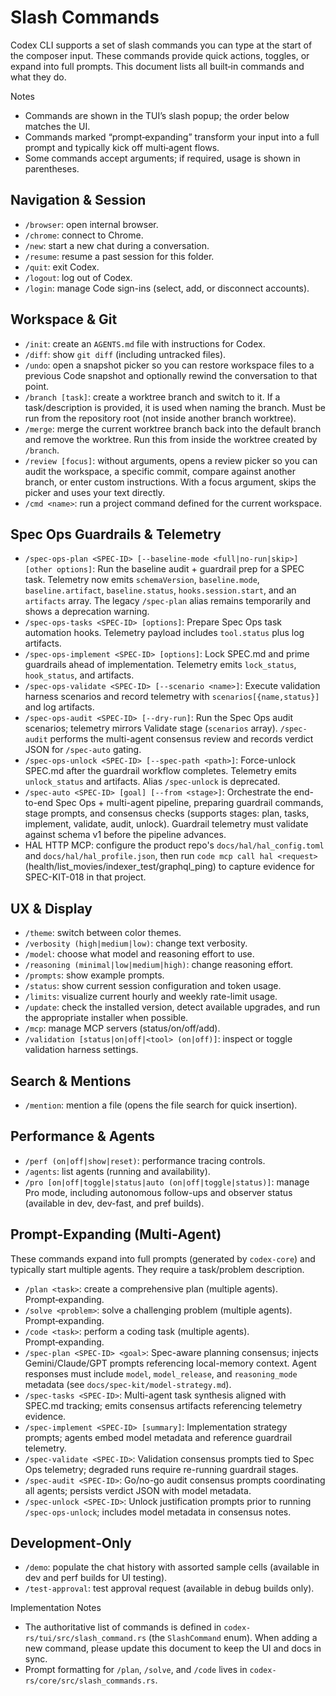 # Slash Commands

Codex CLI supports a set of slash commands you can type at the start of the
composer input. These commands provide quick actions, toggles, or expand into
full prompts. This document lists all built‑in commands and what they do.

Notes

- Commands are shown in the TUI’s slash popup; the order below matches the UI.
- Commands marked “prompt‑expanding” transform your input into a full prompt and
  typically kick off multi‑agent flows.
- Some commands accept arguments; if required, usage is shown in parentheses.

## Navigation & Session

- `/browser`: open internal browser.
- `/chrome`: connect to Chrome.
- `/new`: start a new chat during a conversation.
- `/resume`: resume a past session for this folder.
- `/quit`: exit Codex.
- `/logout`: log out of Codex.
- `/login`: manage Code sign-ins (select, add, or disconnect accounts).

## Workspace & Git

- `/init`: create an `AGENTS.md` file with instructions for Codex.
- `/diff`: show `git diff` (including untracked files).
- `/undo`: open a snapshot picker so you can restore workspace files to a
  previous Code snapshot and optionally rewind the conversation to that point.
- `/branch [task]`: create a worktree branch and switch to it. If a
  task/description is provided, it is used when naming the branch. Must be run
  from the repository root (not inside another branch worktree).
- `/merge`: merge the current worktree branch back into the default branch and
  remove the worktree. Run this from inside the worktree created by `/branch`.
- `/review [focus]`: without arguments, opens a review picker so you can audit
  the workspace, a specific commit, compare against another branch, or enter
  custom instructions. With a focus argument, skips the picker and uses your
  text directly.
- `/cmd <name>`: run a project command defined for the current workspace.

## Spec Ops Guardrails & Telemetry

- `/spec-ops-plan <SPEC-ID> [--baseline-mode <full|no-run|skip>] [other options]`: Run the baseline audit + guardrail prep for a SPEC task. Telemetry now emits `schemaVersion`, `baseline.mode`, `baseline.artifact`, `baseline.status`, `hooks.session.start`, and an `artifacts` array. The legacy `/spec-plan` alias remains temporarily and shows a deprecation warning.
- `/spec-ops-tasks <SPEC-ID> [options]`: Prepare Spec Ops task automation hooks. Telemetry payload includes `tool.status` plus log artifacts.
- `/spec-ops-implement <SPEC-ID> [options]`: Lock SPEC.md and prime guardrails ahead of implementation. Telemetry emits `lock_status`, `hook_status`, and artifacts.
- `/spec-ops-validate <SPEC-ID> [--scenario <name>]`: Execute validation harness scenarios and record telemetry with `scenarios[{name,status}]` and log artifacts.
- `/spec-ops-audit <SPEC-ID> [--dry-run]`: Run the Spec Ops audit scenarios; telemetry mirrors Validate stage (`scenarios` array). `/spec-audit` performs the multi-agent consensus review and records verdict JSON for `/spec-auto` gating.
- `/spec-ops-unlock <SPEC-ID> [--spec-path <path>]`: Force-unlock SPEC.md after the guardrail workflow completes. Telemetry emits `unlock_status` and artifacts. Alias `/spec-unlock` is deprecated.
- `/spec-auto <SPEC-ID> [goal] [--from <stage>]`: Orchestrate the end-to-end Spec Ops + multi-agent pipeline, preparing guardrail commands, stage prompts, and consensus checks (supports stages: plan, tasks, implement, validate, audit, unlock). Guardrail telemetry must validate against schema v1 before the pipeline advances.
- HAL HTTP MCP: configure the product repo's `docs/hal/hal_config.toml` and `docs/hal/hal_profile.json`, then run `code mcp call hal <request>` (health/list_movies/indexer_test/graphql_ping) to capture evidence for SPEC-KIT-018 in that project.

## UX & Display

- `/theme`: switch between color themes.
- `/verbosity (high|medium|low)`: change text verbosity.
- `/model`: choose what model and reasoning effort to use.
- `/reasoning (minimal|low|medium|high)`: change reasoning effort.
- `/prompts`: show example prompts.
- `/status`: show current session configuration and token usage.
- `/limits`: visualize current hourly and weekly rate-limit usage.
- `/update`: check the installed version, detect available upgrades, and run the
  appropriate installer when possible.
- `/mcp`: manage MCP servers (status/on/off/add).
- `/validation [status|on|off|<tool> (on|off)]`: inspect or toggle validation
  harness settings.

## Search & Mentions

- `/mention`: mention a file (opens the file search for quick insertion).

## Performance & Agents

- `/perf (on|off|show|reset)`: performance tracing controls.
- `/agents`: list agents (running and availability).
- `/pro [on|off|toggle|status|auto (on|off|toggle|status)]`: manage Pro mode,
  including autonomous follow-ups and observer status (available in dev,
  dev-fast, and pref builds).

## Prompt‑Expanding (Multi‑Agent)

These commands expand into full prompts (generated by `codex-core`) and
typically start multiple agents. They require a task/problem description.

- `/plan <task>`: create a comprehensive plan (multiple agents). Prompt‑expanding.
- `/solve <problem>`: solve a challenging problem (multiple agents). Prompt‑expanding.
- `/code <task>`: perform a coding task (multiple agents). Prompt‑expanding.
- `/spec-plan <SPEC-ID> <goal>`: Spec-aware planning consensus; injects Gemini/Claude/GPT prompts referencing local-memory context. Agent responses must include `model`, `model_release`, and `reasoning_mode` metadata (see `docs/spec-kit/model-strategy.md`).
- `/spec-tasks <SPEC-ID>`: Multi-agent task synthesis aligned with SPEC.md tracking; emits consensus artifacts referencing telemetry evidence.
- `/spec-implement <SPEC-ID> [summary]`: Implementation strategy prompts; agents embed model metadata and reference guardrail telemetry.
- `/spec-validate <SPEC-ID>`: Validation consensus prompts tied to Spec Ops telemetry; degraded runs require re-running guardrail stages.
- `/spec-audit <SPEC-ID>`: Go/no-go audit consensus prompts coordinating all agents; persists verdict JSON with model metadata.
- `/spec-unlock <SPEC-ID>`: Unlock justification prompts prior to running `/spec-ops-unlock`; includes model metadata in consensus notes.

## Development‑Only

- `/demo`: populate the chat history with assorted sample cells (available in
  dev and perf builds for UI testing).
- `/test-approval`: test approval request (available in debug builds only).

Implementation Notes

- The authoritative list of commands is defined in
  `codex-rs/tui/src/slash_command.rs` (the `SlashCommand` enum). When adding a
  new command, please update this document to keep the UI and docs in sync.
- Prompt formatting for `/plan`, `/solve`, and `/code` lives in
  `codex-rs/core/src/slash_commands.rs`.
